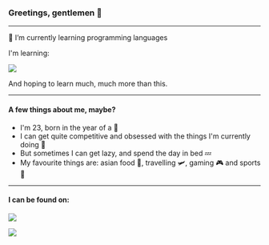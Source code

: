 <!-- ![visitor badge](https://visitor-badge.glitch.me/badge?page_id=z3r0_02.visitor-badge&left_text=Hi&left_color=grey&right_color=green) -->

### Greetings, gentlemen 🍌
<hr>

🌱 I’m currently learning programming languages

I'm learning:
<p align="left">
  <a href="https://skillicons.dev">
    <img src="https://skillicons.dev/icons?i=vscode,c,js,html,css" />
  </a>
</p>
And hoping to learn much, much more than this.
<hr>

<h4>A few things about me, maybe?</h4>

 - I'm 23, born in the year of a 🐉
 - I can get quite competitive and obsessed with the things I'm currently doing 💨
 - But sometimes I can get lazy, and spend the day in bed  💤
 - My favourite things are: asian food 🍛, travelling 🛩️, gaming 🎮 and sports 🏸
<hr>

<h4>I can be found on:</h4>

<p align="left">
 <a href="https://discordapp.com/users/225088972865536000">
  <img src="https://badges.aleen42.com/src/discord.svg" />
 </a>
</p>

<p align="left">
 <a href="https://www.instagram.com/z.ero_02/?hl=cs">
  <img src="https://badges.aleen42.com/src/instagram.svg" />
 </a>
</p>

<!--
**z3r0-02/z3r0-02** is a ✨ _special_ ✨ repository because its `README.md` (this file) appears on your GitHub profile.

Here are some ideas to get you started:

- 🔭 I’m currently working on ...
- 👯 I’m looking to collaborate on ...
- 🤔 I’m looking for help with ...
- 📫 How to reach me: ...
- 😄 Pronouns: ...
- ⚡ Fun fact: ...
-->
